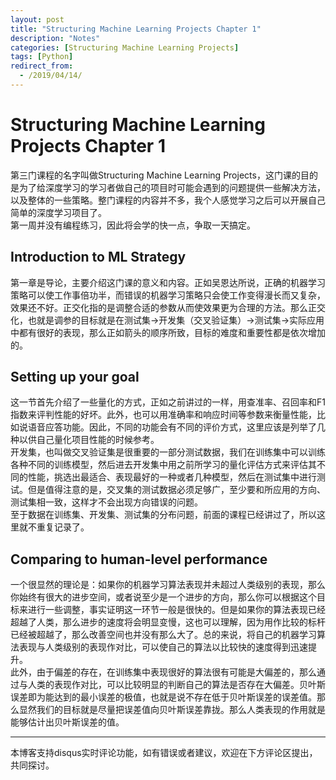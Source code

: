 ```yaml
---
layout: post
title: "Structuring Machine Learning Projects Chapter 1"
description: "Notes"
categories: [Structuring Machine Learning Projects]
tags: [Python]
redirect_from:
  - /2019/04/14/
---
```


# Structuring Machine Learning Projects Chapter 1    
第三门课程的名字叫做Structuring Machine Learning Projects，这门课的目的是为了给深度学习的学习者做自己的项目时可能会遇到的问题提供一些解决方法，以及整体的一些策略。整门课程的内容并不多，我个人感觉学习之后可以开展自己简单的深度学习项目了。  
第一周并没有编程练习，因此将会学的快一点，争取一天搞定。  

## Introduction to ML Strategy  
第一章是导论，主要介绍这门课的意义和内容。正如吴恩达所说，正确的机器学习策略可以使工作事倍功半，而错误的机器学习策略只会使工作变得漫长而又复杂，效果还不好。正交化指的是调整合适的参数从而使效果更为合理的方法。那么正交化，也就是调参的目标就是在测试集->开发集（交叉验证集）->测试集->实际应用中都有很好的表现，那么正如箭头的顺序所致，目标的难度和重要性都是依次增加的。  

## Setting up your goal  
这一节首先介绍了一些量化的方式，正如之前讲过的一样，用查准率、召回率和F1指数来评判性能的好坏。此外，也可以用准确率和响应时间等参数来衡量性能，比如说语音应答功能。因此，不同的功能会有不同的评价方式，这里应该是列举了几种以供自己量化项目性能的时候参考。  
开发集，也叫做交叉验证集是很重要的一部分测试数据，我们在训练集中可以训练各种不同的训练模型，然后进去开发集中用之前所学习的量化评估方式来评估其不同的性能，挑选出最适合、表现最好的一种或者几种模型，然后在测试集中进行测试。但是值得注意的是，交叉集的测试数据必须足够广，至少要和所应用的方向、测试集相一致，这样才不会出现方向错误的问题。  
至于数据在训练集、开发集、测试集的分布问题，前面的课程已经讲过了，所以这里就不重复记录了。  

## Comparing to human-level performance  
一个很显然的理论是：如果你的机器学习算法表现并未超过人类级别的表现，那么你始终有很大的进步空间，或者说至少是一个进步的方向，那么你可以根据这个目标来进行一些调整，事实证明这一环节一般是很快的。但是如果你的算法表现已经超越了人类，那么进步的速度将会明显变慢，这也可以理解，因为用作比较的标杆已经被超越了，那么改善空间也并没有那么大了。总的来说，将自己的机器学习算法表现与人类级别的表现作对比，可以使自己的算法以比较快的速度得到迅速提升。  
此外，由于偏差的存在，在训练集中表现很好的算法很有可能是大偏差的，那么通过与人类的表现作对比，可以比较明显的判断自己的算法是否存在大偏差。贝叶斯误差即为能达到的最小误差的极值，也就是说不存在低于贝叶斯误差的误差值。那么显然我们的目标就是尽量把误差值向贝叶斯误差靠拢。那么人类表现的作用就是能够估计出贝叶斯误差的值。


---
本博客支持disqus实时评论功能，如有错误或者建议，欢迎在下方评论区提出，共同探讨。  
